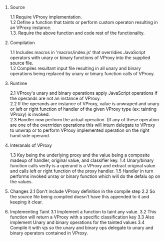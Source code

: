 1. Source 
    
    1.1 Require VProxy implementation.<br/>
    1.2 Define a function that taints or perform custom operaton resulting in an VProxy instance.<br/>
    1.3. Require the above function and code rest of the functionality.
    
2. Compilation
 
    1.1 Includes macros in 'macros/index.js' that overridies JavaScript operators with unary or binary functions of VProxy into the supplied source file.<br/>
    1.2  Compiles resultant input file resulting in all unary and binary operations being replaced by unary or binary function calls of VProxy.
    
3. Runtime
    
    2.1 VProxy's unary and binary operations apply JavaScript operations if the operands are not an instance of VProxy.<br/>
    2.2 If the operands are instance of VProxy, value is unwraped and unary or left or right function of handler of the given VProxy type (ex: tainting VProxy) is invoked.<br/>
    2.3 Handler now perform the actual operation. (If any of these operation are one of the overrriden operations this will inturn delegate to VProxy to unwrap or to perform VProxy implemented operation on  the right hand side operand. 

4. Interanals of VProxy

    1.3 Key being the underlying proxy and the value being a composite madeup of handler, original value, and classifier key.
    1.4 Unary/binary function calls verify is a operand is a VProxy and extract original value and calls left or right function of the proxy handler.
    1.5 Handler in turn performs invoked unray or binary function which will do the defalu op on the values.
    
2. Changes
    2.1 Don't include VProxy definition in the compile step
    2.2 So the source file being compiled doesn't have this appended to it and keeping it clear.
    
3. Implementing Taint
    3.1 Implement a function to taint any value.
    3.2 This function will return a VProxy with a specific classification key
    3.3 Also implement Unary and binary operations for the tainted values
    3.4 Compile it with vjs so the unary and binary ops delegate to unary and binary operators contained in VProxy.